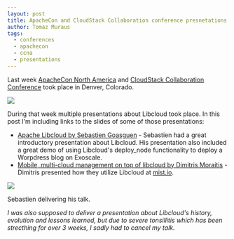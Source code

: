 ```yaml
---
layout: post
title: ApacheCon and CloudStack Collaboration conference presnetations
author: Tomaz Muraus
tags:
  - conferences
  - apachecon
  - ccna
  - presentations
---
```


Last week [ApacheCon North America][1] and [CloudStack Collaboration
Conference][2] took place in Denver, Colorado.

<div class="imginline">
  <a href="http://events.linuxfoundation.org/events/apachecon-north-america" target="_blank">
  <img src="/images/apachecon_denver.png" class="img-responsive inline" />
  </a>
</div>

During that week multiple presentations about Libcloud took place. In
this post I'm including links to the slides of some of those
presentations:

* [Apache Libcloud by Sebastien Goasguen][3] - Sebastien had a great introductory
  presentation about Libcloud. His presentation also included a great demo
  of using Libcloud's deploy_node functionality to deploy a Worpdress blog on
  Exoscale.
* [Mobile, multi-cloud management on top of libcloud by Dimitris Moraitis][5] -
  Dimitris presented how they utilize Libcloud at [mist.io][5].

<div class="imginline">
  <img src="/images/posts/sacon.jpg" class="img-responsive inline" />
  <p>Sebastien delivering his talk.</p>
</div>

*I was also supposed to deliver a presentation about Libcloud's history,
evolution and lessons learned, but due to severe tonsillitis which has been
strecthing for over 3 weeks, I sadly had to cancel my talk.*

[1]: http://events.linuxfoundation.org/events/apachecon-north-america
[2]: http://events.linuxfoundation.org/events/cloudstack-collaboration-conference-north-america
[3]: http://www.slideshare.net/sebastiengoasguen/apache-libcloud
[4]: http://www.slideshare.net/mistio/mobile-multicloud-managementmistio-presentation-apache-con
[5]: https://www.mist.io
